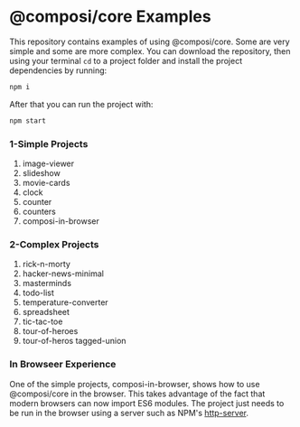# @composi/core Examples

This repository contains examples of using @composi/core. Some are very simple and some are more complex. You can download the repository, then using your terminal `cd` to a project folder and install the project dependencies by running:

```bash
npm i
```

After that you can run the project with:

```bash
npm start
```

### 1-Simple Projects

1. image-viewer
2. slideshow
3. movie-cards
4. clock
5. counter
6. counters
7. composi-in-browser


### 2-Complex Projects

1. rick-n-morty
2. hacker-news-minimal
3. masterminds
4. todo-list
5. temperature-converter
6. spreadsheet
7. tic-tac-toe
8. tour-of-heroes
9. tour-of-heros tagged-union

### In Browseer Experience

One of the simple projects, composi-in-browser, shows how to use @composi/core in the browser. This takes advantage of the fact that modern browsers can now import ES6 modules. The project just needs to be run in the browser using a server such as NPM's [http-server](https://www.npmjs.com/package/http-server).
